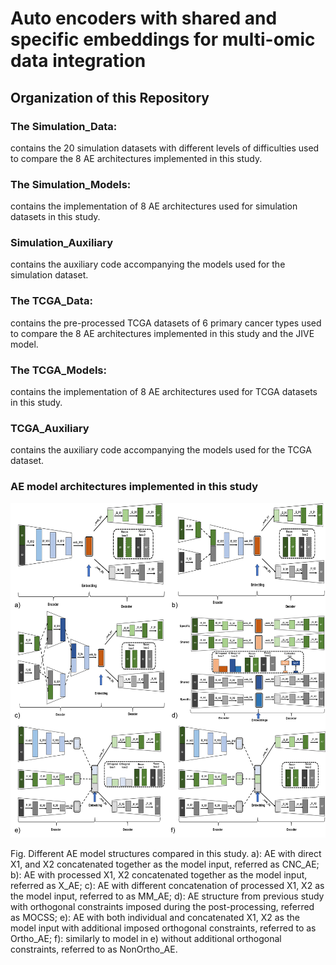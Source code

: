# Auto encoders with shared and specific embeddings for multi-omic data integration

## Organization of this Repository

### The Simulation_Data:
contains the 20 simulation datasets with different levels of difficulties used to compare the 8 AE architectures implemented in this study.

### The Simulation_Models:
contains the implementation of 8 AE architectures used for simulation datasets in this study.

### Simulation_Auxiliary
contains the auxiliary code accompanying the models used for the simulation dataset. 

### The TCGA_Data:
contains the pre-processed TCGA datasets of 6 primary cancer types used to compare the 8 AE architectures implemented in this study and the JIVE model.

### The TCGA_Models:
contains the implementation of 8 AE architectures used for TCGA datasets in this study.

### TCGA_Auxiliary
contains the auxiliary code accompanying the models used for the TCGA dataset. 

### AE model architectures implemented in this study
![AE models](Images/AE_models.png)

Fig. Different AE model structures compared in this study. a): AE with direct X1, and X2 concatenated together as the model input, referred as CNC_AE;
b): AE with processed X1, X2 concatenated together as the model input, referred as X_AE; c): AE with different concatenation of processed X1, X2 as
the model input, referred to as MM_AE; d): AE structure from previous study with orthogonal constraints imposed during the post-processing, referred
as MOCSS; e): AE with both individual and concatenated X1, X2 as the model input with additional imposed orthogonal constraints, referred to as
Ortho_AE; f): similarly to model in e) without additional orthogonal constraints, referred to as NonOrtho_AE.



